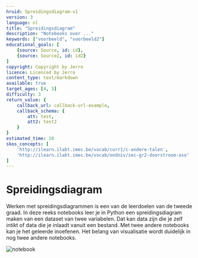```yaml
---
hruid: Spreidingsdiagram-v1
version: 3
language: nl
title: "Spreidingsdiagram"
description: "Notebooks over ..."
keywords: ["voorbeeld", "voorbeeld2"]
educational_goals: [
    {source: Source, id: id}, 
    {source: Source2, id: id2}
]
copyright: Copyright by Jerro
licence: Licenced by Jerro
content_type: text/markdown
available: true
target_ages: [4, 3]
difficulty: 3
return_value: {
    callback_url: callback-url-example,
    callback_schema: {
        att: test,
        att2: test2
    }
}
estimated_time: 10
skos_concepts: [
    'http://ilearn.ilabt.imec.be/vocab/curr1/c-andere-talen', 
    'http://ilearn.ilabt.imec.be/vocab/ondniv/sec-gr2-doorstroom-aso'
]
---
```


# Spreidingsdiagram
Werken met spreidingsdiagrammen is een van de leerdoelen van de tweede graad. In deze reeks notebooks leer je in Python een spreidingsdiagram maken van een dataset van twee variabelen. Dat kan data zijn die je zelf intikt of data die je inlaadt vanuit een bestand. 
Met twee andere notebooks kan je het geleerde inoefenen. Het belang van visualisatie wordt duidelijk in nog twee andere notebooks.

![notebook](@learning-object/MSpreidingsdiagram-v1/nl/3)

